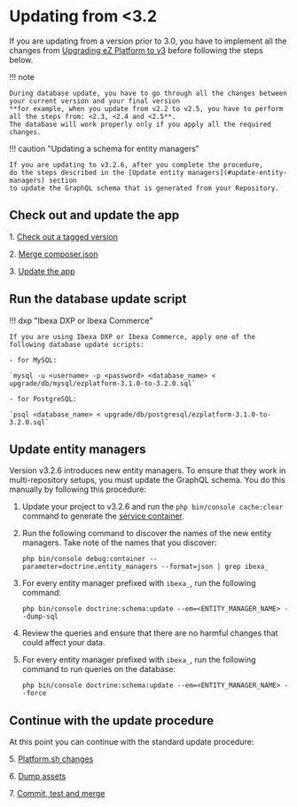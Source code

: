 # Updating from <3.2
    
If you are updating from a version prior to 3.0, you have to implement all the changes from [Upgrading eZ Platform to v3](../upgrading/upgrading_to_v3.md) before following the steps below.

!!! note

    During database update, you have to go through all the changes between your current version and your final version
    **for example, when you update from v2.2 to v2.5, you have to perform all the steps from: <2.3, <2.4 and <2.5**.
    The database will work properly only if you apply all the required changes.

!!! caution "Updating a schema for entity managers"

    If you are updating to v3.2.6, after you complete the procedure,
    do the steps described in the [Update entity managers](#update-entity-managers) section
    to update the GraphQL schema that is generated from your Repository.
    
## Check out and update the app

1\. [Check out a tagged version](../updating/1_check_out_version.md)

2\. [Merge composer.json](../updating/2_merge_composer.md)

3\. [Update the app](../updating/3_update_app.md)

## Run the database update script

!!! dxp "Ibexa DXP or Ibexa Commerce"

    If you are using Ibexa DXP or Ibexa Commerce, apply one of the following database update scripts:
    
    - for MySQL:

    `mysql -u <username> -p <password> <database_name> < upgrade/db/mysql/ezplatform-3.1.0-to-3.2.0.sql`

    - for PostgreSQL:

    `psql <database_name> < upgrade/db/postgresql/ezplatform-3.1.0-to-3.2.0.sql`

## Update entity managers

Version v3.2.6 introduces new entity managers.
To ensure that they work in multi-repository setups, you must update the GraphQL schema.
You do this manually by following this procedure:

1. Update your project to v3.2.6 and run the `php bin/console cache:clear` command to generate the [service container](../guide/service_container.md).

1. Run the following command to discover the names of the new entity managers. 
    Take note of the names that you discover:

    `php bin/console debug:container --parameter=doctrine.entity_managers --format=json | grep ibexa_`

1. For every entity manager prefixed with `ibexa_`, run the following command:

    `php bin/console doctrine:schema:update --em=<ENTITY_MANAGER_NAME> --dump-sql`
  
1. Review the queries and ensure that there are no harmful changes that could affect your data.

1. For every entity manager prefixed with `ibexa_`, run the following command to run queries on the database:

    `php bin/console doctrine:schema:update --em=<ENTITY_MANAGER_NAME> --force`

## Continue with the update procedure

At this point you can continue with the standard update procedure:

5\. [Platform.sh changes](../updating/5_platform_sh_changes.md)

6\. [Dump assets](../updating/../updating/6_dump_assets.md)

7\. [Commit, test and merge](../updating/7_commit_test_merge.md)
